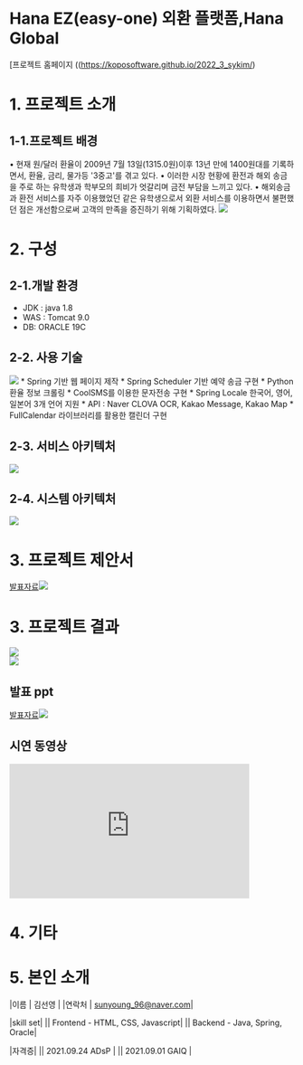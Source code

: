 # Hana EZ(easy-one) 외환 플랫폼,Hana Global

[프로젝트 홈페이지 ((https://koposoftware.github.io/2022_3_sykim/)

# 1. 프로젝트 소개
## 1-1.프로젝트 배경
• 현재 원/달러 환율이 2009년 7월 13일(1315.0원)이후 13년 만에  1400원대를 기록하면서, 환율, 금리, 물가등 '3중고'를 겪고 있다.
• 이러한 시장 현황에 환전과 해외 송금을 주로 하는 유학생과 학부모의 희비가 엇갈리며 금전 부담을 느끼고 있다.
• 해외송금과 환전 서비스를 자주 이용했었던 같은 유학생으로서 외환 서비스를 이용하면서 불편했던 점은 개선함으로써 고객의 만족을 증진하기 위해 기획하였다.
<img src="img/back.png"/>

# 2. 구성
## 2-1.개발 환경
* JDK : java 1.8
* WAS : Tomcat 9.0
* DB: ORACLE 19C

## 2-2. 사용 기술
<img src="/img/사용기술.png"/>
* Spring 기반 웹 페이지 제작
* Spring Scheduler 기반 예약 송금 구현
* Python 환율 정보 크롤링
* CoolSMS를 이용한 문자전송 구현
* Spring Locale 한국어, 영어, 일본어 3개 언어 지원
* API : Naver CLOVA OCR, Kakao Message, Kakao Map
* FullCalendar 라이브러리를 활용한 캘린더 구현


## 2-3. 서비스 아키텍처
<img src="/img/서비스아키텍처.png"/>

## 2-4. 시스템 아키텍처
<img src="/img/시스템아키텍처.png"/>

# 3. 프로젝트 제안서
[발표자료<img src="ppt.jpg"/>](/project.pptx)<br>


# 3. 프로젝트 결과
   <img src="architecture.png"/><br>
   <img src="erd.JPG"/><br>
   
## 발표 ppt 
[발표자료<img src="ppt.jpg"/>](/project.pptx)<br>

## 시연 동영상 

  <iframe width="424" height="238" src="https://www.youtube.com/embed/reOGfxYJre0" title="YouTube video player" frameborder="0" allow="accelerometer; autoplay; clipboard-write; encrypted-media; gyroscope; picture-in-picture" allowfullscreen></iframe>

# 4. 기타

 
# 5. 본인 소개

|이름   |  김선영 |
|연락처 | sunyoung_96@naver.com|

|skill set| 
|| Frontend - HTML, CSS, Javascript|
|| Backend - Java, Spring, Oracle|

|자격증| 
|| 2021.09.24 ADsP |
|| 2021.09.01 GAIQ |


